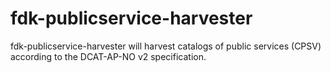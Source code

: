 # fdk-publicservice-harvester
fdk-publicservice-harvester will harvest catalogs of public services (CPSV) according to the DCAT-AP-NO v2 specification.
